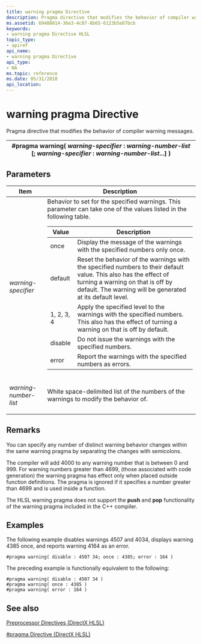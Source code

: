 ```yaml
---
title: warning pragma Directive
description: Pragma directive that modifies the behavior of compiler warning messages.
ms.assetid: 69488014-36e3-4c87-8b65-6123b5e87bcb
keywords:
- warning pragma Directive HLSL
topic_type:
- apiref
api_name:
- warning pragma Directive
api_type:
- NA
ms.topic: reference
ms.date: 05/31/2018
api_location: 
---
```


# warning pragma Directive

Pragma directive that modifies the behavior of compiler warning messages.



| \#pragma warning( *warning-specifier* : *warning-number-list* \[; *warning-specifier* : *warning-number-list*...\] ) |
|----------------------------------------------------------------------------------------------------------------------|



 

## Parameters



<table>
<colgroup>
<col  />
<col  />
</colgroup>
<thead>
<tr class="header">
<th>Item</th>
<th>Description</th>
</tr>
</thead>
<tbody>
<tr class="odd">
<td><span id="warning-specifier"></span><span id="WARNING-SPECIFIER"></span><em>warning-specifier</em><br/></td>
<td>Behavior to set for the specified warnings. This parameter can take one of the values listed in the following table. <br/> 
<table>
<thead>
<tr class="header">
<th>Value</th>
<th>Description</th>
</tr>
</thead>
<tbody>
<tr class="odd">
<td>once</td>
<td>Display the message of the warnings with the specified numbers only once.</td>
</tr>
<tr class="even">
<td>default</td>
<td>Reset the behavior of the warnings with the specified numbers to their default value. This also has the effect of turning a warning on that is off by default. The warning will be generated at its default level.</td>
</tr>
<tr class="odd">
<td>1, 2, 3, 4</td>
<td>Apply the specified level to the warnings with the specified numbers. This also has the effect of turning a warning on that is off by default.</td>
</tr>
<tr class="even">
<td>disable</td>
<td>Do not issue the warnings with the specified numbers.</td>
</tr>
<tr class="odd">
<td>error</td>
<td>Report the warnings with the specified numbers as errors.</td>
</tr>
</tbody>
</table>

<p> </p></td>
</tr>
<tr class="even">
<td><p><span id="warning-number-list"></span><span id="WARNING-NUMBER-LIST"></span><em>warning-number-list</em></p></td>
<td><p>White space-delimited list of the numbers of the warnings to modify the behavior of.</p></td>
</tr>
</tbody>
</table>



 

## Remarks

You can specify any number of distinct warning behavior changes within the same warning pragma by separating the changes with semicolons.

The compiler will add 4000 to any warning number that is between 0 and 999. For warning numbers greater than 4699, (those associated with code generation) the warning pragma has effect only when placed outside function definitions. The pragma is ignored if it specifies a number greater than 4699 and is used inside a function.

The HLSL warning pragma does not support the **push** and **pop** functionality of the warning pragma included in the C++ compiler.

## Examples

The following example disables warnings 4507 and 4034, displays warning 4385 once, and reports warning 4164 as an error.


```
#pragma warning( disable : 4507 34; once : 4385; error : 164 )
```



The preceding example is functionally equivalent to the following:


```
#pragma warning( disable : 4507 34 )
#pragma warning( once : 4385 )
#pragma warning( error : 164 )
```



## See also

<dl> <dt>

[Preprocessor Directives (DirectX HLSL)](dx-graphics-hlsl-appendix-preprocessor.md)
</dt> <dt>

[\#pragma Directive (DirectX HLSL)](dx-graphics-hlsl-appendix-pre-pragma.md)
</dt> </dl>

 

 





